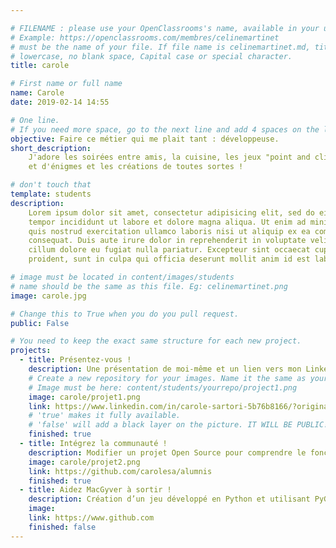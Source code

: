```yaml
---

# FILENAME : please use your OpenClassrooms's name, available in your url.
# Example: https://openclassrooms.com/membres/celinemartinet
# must be the name of your file. If file name is celinemartinet.md, title is celinemartinet.
# lowercase, no blank space, Capital case or special character.
title: carole

# First name or full name
name: Carole
date: 2019-02-14 14:55

# One line.
# If you need more space, go to the next line and add 4 spaces on the left, as in 'description'.
objective: Faire ce métier qui me plait tant : développeuse.
short_description: 
    J'adore les soirées entre amis, la cuisine, les jeux "point and click" 
    et d'énigmes et les créations de toutes sortes !  

# don't touch that
template: students
description:
    Lorem ipsum dolor sit amet, consectetur adipisicing elit, sed do eiusmod
    tempor incididunt ut labore et dolore magna aliqua. Ut enim ad minim veniam,
    quis nostrud exercitation ullamco laboris nisi ut aliquip ex ea commodo
    consequat. Duis aute irure dolor in reprehenderit in voluptate velit esse
    cillum dolore eu fugiat nulla pariatur. Excepteur sint occaecat cupidatat non
    proident, sunt in culpa qui officia deserunt mollit anim id est laborum.

# image must be located in content/images/students
# name should be the same as this file. Eg: celinemartinet.png
image: carole.jpg

# Change this to True when you do you pull request.
public: False

# You need to keep the exact same structure for each new project.
projects:
  - title: Présentez-vous !
    description: Une présentation de moi-même et un lien vers mon LinkedIn. 
    # Create a new repository for your images. Name it the same as your nickname and profile picture.
    # Image must be here: content/students/yourrepo/project1.png
    image: carole/projet1.png
    link: https://www.linkedin.com/in/carole-sartori-5b76b8166/?originalSubdomain=fr
    # 'true' makes it fully available.
    # 'false' will add a black layer on the picture. IT WILL BE PUBLIC!
    finished: true
  - title: Intégrez la communauté !
    description: Modifier un projet Open Source pour comprendre le fonctionnement de Git, de Github et des pull requests. 
    image: carole/projet2.png
    link: https://github.com/carolesa/alumnis
    finished: true
  - title: Aidez MacGyver à sortir !
    description: Création d’un jeu développé en Python et utilisant PyGame.
    image: 
    link: https://www.github.com
    finished: false
---
```

